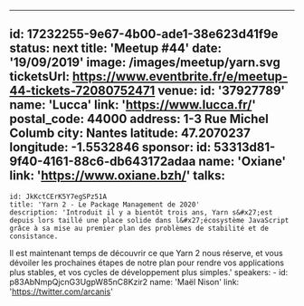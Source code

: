 ---
id: 17232255-9e67-4b00-ade1-38e623d41f9e
status: next
title: 'Meetup #44'
date: '19/09/2019'
image: /images/meetup/yarn.svg
ticketsUrl: https://www.eventbrite.fr/e/meetup-44-tickets-72080752471
venue:
  id: '37927789'
  name: 'Lucca'
  link: 'https://www.lucca.fr/'
  postal_code: 44000
  address: 1-3 Rue Michel Columb
  city: Nantes
  latitude: 47.2070237
  longitude: -1.5532846
sponsor:
    id: 53313d81-9f40-4161-88c6-db643172adaa
    name: 'Oxiane'
    link: 'https://www.oxiane.bzh/'
talks:
  -
    id: JkKctCErK5Y7egSPz51A
    title: 'Yarn 2 - Le Package Management de 2020'
    description: 'Introduit il y a bientôt trois ans, Yarn s&#x27;est depuis lors taillé une place solide dans l&#x27;écosystème JavaScript grâce à sa mise au premier plan des problèmes de stabilité et de consistance.

Il est maintenant temps de découvrir ce que Yarn 2 nous réserve, et vous dévoiler les prochaines étapes de notre plan pour rendre vos applications plus stables, et vos cycles de développement plus simples.'
    speakers:
      -
          id: p83AbNmpQjcnG3UgpW85nC8Kzir2
          name: 'Maël Nison'
          link: 'https://twitter.com/arcanis'
